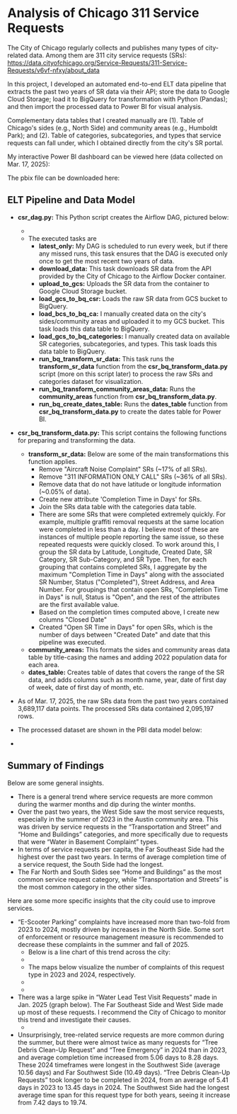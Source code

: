 # Analysis of Chicago 311 Service Requests

The City of Chicago regularly collects and publishes many types of city-related data. Among them are 311 city service requests (SRs): https://data.cityofchicago.org/Service-Requests/311-Service-Requests/v6vf-nfxy/about_data

In this project, I developed an automated end-to-end ELT data pipeline that extracts the past two years of SR data via their API; store the data to Google Cloud Storage; load it to BigQuery for transformation with Python (Pandas); and then import the processed data to Power BI for visual analysis.

Complementary data tables that I created manually are (1). Table of Chicago's sides (e.g., North Side) and community areas (e.g., Humboldt Park); and (2). Table of categories, subcategories, and types that service requests can fall under, which I obtained directly from the city's SR portal.

My interactive Power BI dashboard can be viewed here (data collected on Mar. 17, 2025):

The pbix file can be downloaded here:

## ELT Pipeline and Data Model

- **csr_dag.py:** This Python script creates the Airflow DAG, pictured below:
  - <image>
  - The executed tasks are
    - **latest_only:** My DAG is scheduled to run every week, but if there any missed runs, this task ensures that the DAG is executed only once to get the most recent two years of data.
    - **download_data:** This task downloads SR data from the API provided by the City of Chicago to the Airflow Docker container.
    - **upload_to_gcs:** Uploads the SR data from the container to Google Cloud Storage bucket.
    - **load_gcs_to_bq_csr:** Loads the raw SR data from GCS bucket to BigQuery.
    - **load_bcs_to_bq_ca:** I manually created data on the city's sides/community areas and uploaded it to my GCS bucket. This task loads this data table to BigQuery.
    - **load_gcs_to_bq_categories:** I manually created data on available SR categories, subcategories, and types. This task loads this data table to BigQuery.
    - **run_bq_transform_sr_data:** This task runs the **transform_sr_data** function from the **csr_bq_transform_data.py** script (more on this script later) to process the raw SRs and categories dataset for visualization.
    - **run_bq_transform_community_areas_data:** Runs the **community_areas** function from **csr_bq_transform_data.py**.
    - **run_bq_create_dates_table:** Runs the **dates_table** function from **csr_bq_transform_data.py** to create the dates table for Power BI.
   
- **csr_bq_transform_data.py:** This script contains the following functions for preparing and transforming the data.
  - **transform_sr_data:** Below are some of the main transformations this function applies.
    - Remove "Aircraft Noise Complaint" SRs (~17% of all SRs).
    - Remove "311 INFORMATION ONLY CALL" SRs (~36% of all SRs).
    - Remove data that do not have latitude or longitude information (~0.05% of data).
    - Create new attribute 'Completion Time in Days' for SRs.
    - Join the SRs data table with the categories data table.
    - There are some SRs that were completed extremely quickly. For example, multiple graffiti removal requests at the same location were completed in less than a day. I believe most of these are instances of multiple people reporting the same issue, so these repeated requests were quickly closed. To work around this, I group the SR data by Latitude, Longitude, Created Date, SR Category, SR Sub-Category, and SR Type. Then, for each grouping that contains completed SRs, I aggregate by the maximum "Completion Time in Days" along with the associated SR Number, Status ("Completed"), Street Address, and Area Number. For groupings that contain open SRs, "Completion Time in Days" is null, Status is "Open", and the rest of the attributes are the first available value.
    - Based on the completion times computed above, I create new columns "Closed Date"
    - Created "Open SR Time in Days" for open SRs, which is the number of days between "Created Date" and date that this pipeline was executed.
  - **community_areas:** This formats the sides and community areas data table by title-casing the names and adding 2022 population data for each area.
  - **dates_table:** Creates table of dates that covers the range of the SR data, and adds columns such as month name, year, date of first day of week, date of first day of month, etc.
 
- As of Mar. 17, 2025, the raw SRs data from the past two years contained 3,689,117 data points. The processed SRs data contained 2,095,197 rows.
- The processed dataset are shown in the PBI data model below:
- <image>

## Summary of Findings

Below are some general insights.

- There is a general trend where service requests are more common during the warmer months and dip during the winter months.
- Over the past two years, the West Side saw the most service requests, especially in the summer of 2023 in the Austin community area. This was driven by service requests in the “Transportation and Street” and “Home and Buildings” categories, and more specifically due to requests that were “Water in Basement Complaint” types.
- In terms of service requests per capita, the Far Southeast Side had the highest over the past two years. In terms of average completion time of a service request, the South Side had the longest.
- The Far North and South Sides see “Home and Buildings” as the most common service request category, while “Transportation and Streets” is the most common category in the other sides. 

Here are some more specific insights that the city could use to improve services.

- “E-Scooter Parking” complaints have increased more than two-fold from 2023 to 2024, mostly driven by increases in the North Side. Some sort of enforcement or resource management measure is recommended to decrease these complaints in the summer and fall of 2025.
  - Below is a line chart of this trend across the city:
  - <image>
  - The maps below visualize the number of complaints of this request type in 2023 and 2024, respectively.
  - <image> 
  - <image>
- There was a large spike in “Water Lead Test Visit Requests” made in Jan. 2025 (graph below). The Far Southeast Side and West Side made up most of these requests. I recommend the City of Chicago to monitor this trend and investigate their causes.
  - <image>
- Unsurprisingly, tree-related service requests are more common during the summer, but there were almost twice as many requests for “Tree Debris Clean-Up Request” and “Tree Emergency” in 2024 than in 2023, and average completion time increased from 5.06 days to 8.28 days. These 2024 timeframes were longest in the Southwest Side (average 10.56 days) and Far Southwest Side (10.49 days).  “Tree Debris Clean-Up Requests” took longer to be completed in 2024, from an average of 5.41 days in 2023 to 13.45 days in 2024. The Southwest Side had the longest average time span for this request type for both years, seeing it increase from 7.42 days to 19.74.




